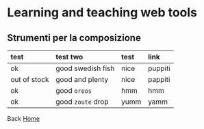 # Learning and teaching web tools

## Strumenti per la composizione

| test         | test two          | test  |  link   |
|:-------------|:------------------|:------| :------ |
| ok           | good swedish fish | nice  | puppiti |
| out of stock | good and plenty   | nice  | pappiti |
| ok           | good `oreos`      | hmm   |  hmm    |
| ok           | good `zoute` drop | yumm  | yamm  |









Back [Home](https://giuseppebergamino.github.io/Home/)
